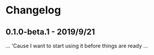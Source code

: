 # Changelog

## 0.1.0-beta.1 - 2019/9/21

… 'Cause I want to start using it before things are ready …
